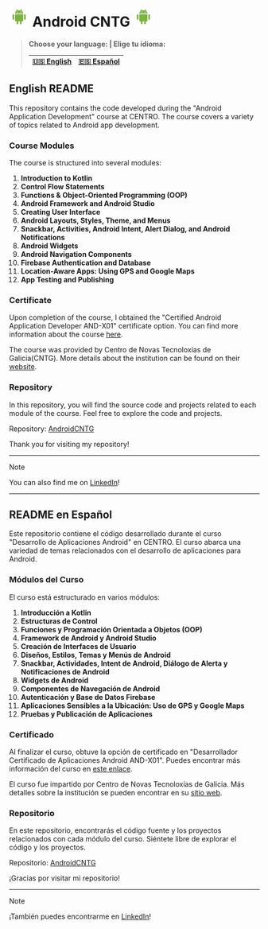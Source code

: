 <h1>
  <img src="./icons8-android-os.svg" alt="Logo" width="40""/>
  Android CNTG
  <img src="./icons8-android-os.svg" alt="Logo" width="40""/>
</h1>

> **Choose your language: | Elige tu idioma:**
> 
> | [🇺🇸 English](#english-readme) | [🇪🇸 Español](#espanol-readme) |
> |---------------------------------|---------------------------------|



## <a name="english-readme"></a> English README

This repository contains the code developed during the "Android Application Development" course at CENTRO. The course covers a variety of topics related to Android app development.

### Course Modules

The course is structured into several modules:

1. **Introduction to Kotlin**
2. **Control Flow Statements**
3. **Functions & Object-Oriented Programming (OOP)**
4. **Android Framework and Android Studio**
5. **Creating User Interface**
6. **Android Layouts, Styles, Theme, and Menus**
7. **Snackbar, Activities, Android Intent, Alert Dialog, and Android Notifications**
8. **Android Widgets**
9. **Android Navigation Components**
10. **Firebase Authentication and Database**
11. **Location-Aware Apps: Using GPS and Google Maps**
12. **App Testing and Publishing**

### Certificate

Upon completion of the course, I obtained the "Certified Android Application Developer AND-X01" certificate option. You can find more information about the course [here](https://github.com/PabloSanchez87/AndroidCNTG/blob/main/AndroidApplicationDevelopment_CNTG.pdf).

The course was provided by Centro de Novas Tecnoloxías de Galicia(CNTG). More details about the institution can be found on their [website](https://cntg.xunta.gal/web/cntg).

### Repository

In this repository, you will find the source code and projects related to each module of the course. Feel free to explore the code and projects.

Repository: [AndroidCNTG](https://github.com/PabloSanchez87/AndroidCNTG)

Thank you for visiting my repository!

--- 

>[!NOTE]
You can also find me on [LinkedIn](https://www.linkedin.com/in/pablosancheztorres)!

---

## <a name="espanol-readme"></a> README en Español

Este repositorio contiene el código desarrollado durante el curso "Desarrollo de Aplicaciones Android" en CENTRO. El curso abarca una variedad de temas relacionados con el desarrollo de aplicaciones para Android.

### Módulos del Curso

El curso está estructurado en varios módulos:

1. **Introducción a Kotlin**
2. **Estructuras de Control**
3. **Funciones y Programación Orientada a Objetos (OOP)**
4. **Framework de Android y Android Studio**
5. **Creación de Interfaces de Usuario**
6. **Diseños, Estilos, Temas y Menús de Android**
7. **Snackbar, Actividades, Intent de Android, Diálogo de Alerta y Notificaciones de Android**
8. **Widgets de Android**
9. **Componentes de Navegación de Android**
10. **Autenticación y Base de Datos Firebase**
11. **Aplicaciones Sensibles a la Ubicación: Uso de GPS y Google Maps**
12. **Pruebas y Publicación de Aplicaciones**

### Certificado

Al finalizar el curso, obtuve la opción de certificado en "Desarrollador Certificado de Aplicaciones Android AND-X01". Puedes encontrar más información del curso en [este enlace](https://cntg.xunta.gal/web/cntg).

El curso fue impartido por Centro de Novas Tecnoloxías de Galicia. Más detalles sobre la institución se pueden encontrar en su [sitio web](https://cntg.xunta.gal/web/cntg).

### Repositorio

En este repositorio, encontrarás el código fuente y los proyectos relacionados con cada módulo del curso. Siéntete libre de explorar el código y los proyectos.

Repositorio: [AndroidCNTG](https://github.com/PabloSanchez87/AndroidCNTG)

¡Gracias por visitar mi repositorio!

---

>[!NOTE]
¡También puedes encontrarme en [LinkedIn](https://www.linkedin.com/in/pablosancheztorres)!
